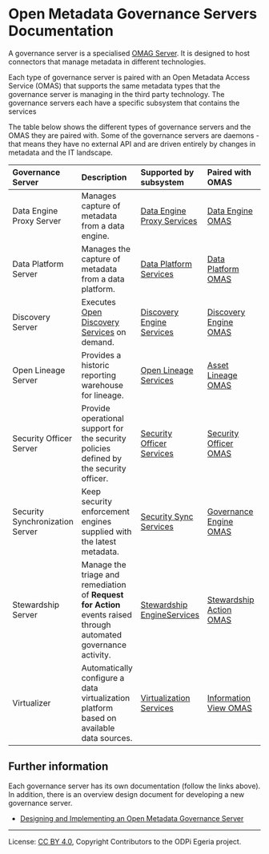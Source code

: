 <!-- SPDX-License-Identifier: CC-BY-4.0 -->
<!-- Copyright Contributors to the ODPi Egeria project. -->

# Open Metadata Governance Servers Documentation

A governance server is a specialised [OMAG Server](../../../open-metadata-publication/website/omag-server/omag-server.md).
It is designed to host connectors that manage metadata in different technologies.

Each type of governance server is paired with an Open Metadata Access Service (OMAS) that supports
the same metadata types that the governance server is managing in the third party technology.
The governance servers each have a specific subsystem that contains the services

The table below shows the different types of governance servers and the OMAS they are paired with.
Some of the governance servers are daemons - that means they have no external API and are driven
entirely by changes in metadata and the IT landscape.

| Governance Server | Description | Supported by subsystem | Paired with OMAS | Daemon |
|:----------------- | :---------- | :--------------------- | :--------------- | :-----:|
| Data Engine Proxy Server | Manages capture of metadata from a data engine. | [Data Engine Proxy Services](../data-engine-proxy-services) | [Data Engine OMAS](../../access-services/data-engine) | Yes |
| Data Platform Server | Manages the capture of metadata from a data platform. | [Data Platform Services](../data-platform-services) | [Data Platform OMAS](../../access-services/data-platform) | Yes |
| Discovery Server | Executes [Open Discovery Services](../../frameworks/open-discovery-framework/docs/discovery-service.md) on demand. | [Discovery Engine Services](../discovery-engine-services) | [Discovery Engine OMAS](../../access-services/discovery-engine) | No |
| Open Lineage Server | Provides a historic reporting warehouse for lineage. | [Open Lineage Services](../open-lineage-services) | [Asset Lineage OMAS](../../access-services/asset-lineage) | No |
| Security Officer Server | Provide operational support for the security policies defined by the security officer. | [Security Officer Services](../security-officer-services) | [Security Officer OMAS](../../access-services/security-officer) | No |
| Security Synchronization Server | Keep security enforcement engines supplied with the latest metadata. | [Security Sync Services](../security-sync-services) | [Governance Engine OMAS](../../access-services/governance-engine) | Yes |
| Stewardship Server | Manage the triage and remediation of **Request for Action** events raised through automated governance activity.| [Stewardship EngineServices](../stewardship-engine-services) | [Stewardship Action OMAS](../../access-services/stewardship-action) | No |
| Virtualizer | Automatically configure a data virtualization platform based on available data sources. | [Virtualization Services](../virtualization-services) | [Information View OMAS](../../access-services/information-view) | Yes |

## Further information

Each governance server has its own documentation (follow the links above).  In addition, there is an
overview design document for developing a new governance server.

* [Designing and Implementing an Open Metadata Governance Server](design)


----
License: [CC BY 4.0](https://creativecommons.org/licenses/by/4.0/),
Copyright Contributors to the ODPi Egeria project.